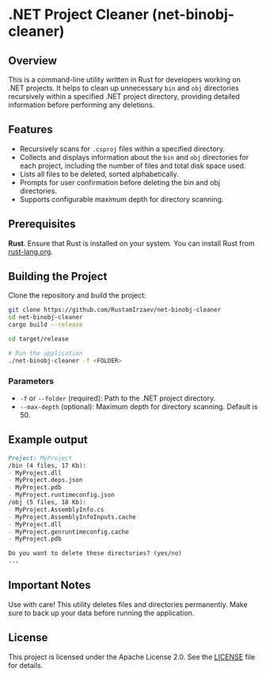 # .NET Project Cleaner (net-binobj-cleaner)

## Overview

This is a command-line utility written in Rust for developers working on .NET projects. It helps to clean up unnecessary `bin` and `obj` directories recursively within a specified .NET project directory, providing detailed information before performing any deletions.

## Features

- Recursively scans for `.csproj` files within a specified directory.
- Collects and displays information about the `bin` and `obj` directories for each project, including the number of files and total disk space used.
- Lists all files to be deleted, sorted alphabetically.
- Prompts for user confirmation before deleting the bin and obj directories.
- Supports configurable maximum depth for directory scanning.

## Prerequisites

**Rust**. Ensure that Rust is installed on your system. You can install Rust from [rust-lang.org](https://rust-lang.org).

## Building the Project

Clone the repository and build the project:

```bash
git clone https://github.com/RustamIrzaev/net-binobj-cleaner
cd net-binobj-cleaner
cargo build --release

cd target/release

# Run the application
./net-binobj-cleaner -f <FOLDER>
```

### Parameters

- `-f` or `--folder` (required): Path to the .NET project directory.
- `--max-depth` (optional): Maximum depth for directory scanning. Default is 50.

## Example output

```markdown
Project: MyProject
/bin (4 files, 17 Kb):
- MyProject.dll
- MyProject.deps.json
- MyProject.pdb
- MyProject.runtimeconfig.json
/obj (5 files, 18 Kb):
- MyProject.AssemblyInfo.cs
- MyProject.AssemblyInfoInputs.cache
- MyProject.dll
- MyProject.genruntimeconfig.cache
- MyProject.pdb

Do you want to delete these directories? (yes/no)
...
```

## Important Notes

Use with care! This utility deletes files and directories permanently. Make sure to back up your data before running the application.

## License

This project is licensed under the Apache License 2.0. See the [LICENSE](LICENSE.md) file for details.